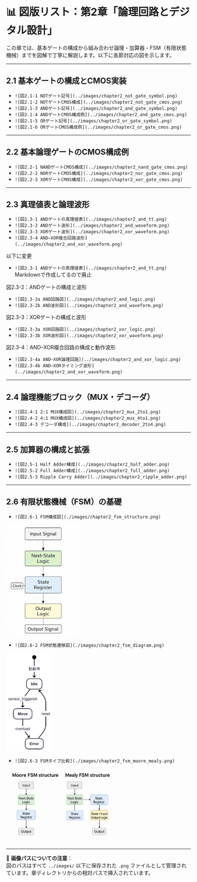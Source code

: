 # 📊 図版リスト：第2章「論理回路とデジタル設計」

この章では、基本ゲートの構成から組み合わせ論理・加算器・FSM（有限状態機械）までを図解で丁寧に解説します。以下に各節対応の図を示します。

---

## 2.1 基本ゲートの構成とCMOS実装

- `![図2.1-1 NOTゲート記号](../images/chapter2_not_gate_symbol.png)`
- `![図2.1-2 NOTゲートCMOS構成](../images/chapter2_not_gate_cmos.png)`
- `![図2.1-3 ANDゲート記号](../images/chapter2_and_gate_symbol.png)`
- `![図2.1-4 ANDゲートCMOS構成例](../images/chapter2_and_gate_cmos.png)`
- `![図2.1-5 ORゲート記号](../images/chapter2_or_gate_symbol.png)`
- `![図2.1-6 ORゲートCMOS構成例](../images/chapter2_or_gate_cmos.png)`

---

## 2.2 基本論理ゲートのCMOS構成例

- `![図2.2-1 NANDゲートCMOS構成](../images/chapter2_nand_gate_cmos.png)`
- `![図2.2-2 NORゲートCMOS構成](../images/chapter2_nor_gate_cmos.png)`
- `![図2.2-3 XORゲートCMOS構成](../images/chapter2_xor_gate_cmos.png)`

---

## 2.3 真理値表と論理波形

- `![図2.3-1 ANDゲートの真理値表](../images/chapter2_and_tt.png)`
- `![図2.3-2 ANDゲート波形](../images/chapter2_and_waveform.png)`
- `![図2.3-3 XORゲート波形](../images/chapter2_xor_waveform.png)`
- `![図2.3-4 AND–XOR複合回路波形](../images/chapter2_and_xor_waveform.png)`

以下に変更

- `![図2.3-1 ANDゲートの真理値表](../images/chapter2_and_tt.png)`
  Markdownで作成してるので廃止
  
図2.3-2：ANDゲートの構成と波形
- `![図2.3-2a AND回路図](../images/chapter2_and_logic.png)` 
- `![図2.3-2b AND波形図](../images/chapter2_and_waveform.png)`

図2.3-3：XORゲートの構成と波形
- `![図2.3-3a XOR回路図](../images/chapter2_xor_logic.png)`  
- `![図2.3-3b XOR波形図](../images/chapter2_xor_waveform.png)`

図2.3-4：AND–XOR複合回路の構成と動作波形
- `![図2.3-4a AND–XOR論理回路](../images/chapter2_and_xor_logic.png)` 
- `![図2.3-4b AND–XORタイミング波形](../images/chapter2_and_xor_waveform.png)`

---

## 2.4 論理機能ブロック（MUX・デコーダ）

- `![図2.4-1 2:1 MUX構成図](../images/chapter2_mux_2to1.png)`
- `![図2.4-2 4:1 MUX構成図](../images/chapter2_mux_4to1.png)`
- `![図2.4-3 デコーダ構成](../images/chapter2_decoder_2to4.png)`

---

## 2.5 加算器の構成と拡張

- `![図2.5-1 Half Adder構成](../images/chapter2_half_adder.png)`
- `![図2.5-2 Full Adder構成](../images/chapter2_full_adder.png)`
- `![図2.5-3 Ripple Carry Adder](../images/chapter2_ripple_adder.png)`

---

## 2.6 有限状態機械（FSM）の基礎

- `![図2.6-1 FSM構成図](./images/chapter2_fsm_structure.png)`
<img src="./chapter2_fsm_structure_en_final.png" alt="図2.6-1 FSM構成図（英語版）" width="40%">

- `![図2.6-2 FSM状態遷移図](./images/chapter2_fsm_diagram.png)`
<img src="./chapter2_fsm_diagram.png" alt="図2.6-2 FSM状態遷移図" width="25%">

- `![図2.6-3 FSMタイプ比較](./images/chapter2_fsm_moore_mealy.png)`
<img src="./chapter2_fsm_moore_mealy.png" alt="図2.6-3 Moore型とMealy型のFSM比較" width="60%">


---

📁 **画像パスについての注意**：  
図のパスはすべて `../images/` 以下に保存された `.png` ファイルとして管理されています。章ディレクトリからの相対パスで挿入されています。


